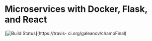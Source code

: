 # Microservices with Docker, Flask, and React
[![Build Status](https://travis-ci.org/galeanov/chamoFinal.svg?branch=master)](https://travis-
ci.org/galeanov/chamoFinal)